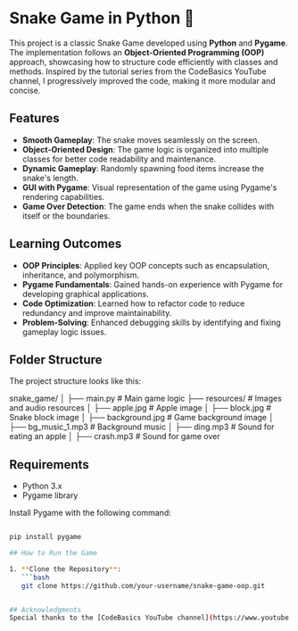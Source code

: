 # Snake Game in Python 🐍

This project is a classic Snake Game developed using **Python** and **Pygame**. The implementation follows an **Object-Oriented Programming (OOP)** approach, showcasing how to structure code efficiently with classes and methods. Inspired by the tutorial series from the CodeBasics YouTube channel, I progressively improved the code, making it more modular and concise.

## Features

- **Smooth Gameplay**: The snake moves seamlessly on the screen.
- **Object-Oriented Design**: The game logic is organized into multiple classes for better code readability and maintenance.
- **Dynamic Gameplay**: Randomly spawning food items increase the snake's length.
- **GUI with Pygame**: Visual representation of the game using Pygame's rendering capabilities.
- **Game Over Detection**: The game ends when the snake collides with itself or the boundaries.

## Learning Outcomes

- **OOP Principles**: Applied key OOP concepts such as encapsulation, inheritance, and polymorphism.
- **Pygame Fundamentals**: Gained hands-on experience with Pygame for developing graphical applications.
- **Code Optimization**: Learned how to refactor code to reduce redundancy and improve maintainability.
- **Problem-Solving**: Enhanced debugging skills by identifying and fixing gameplay logic issues.

## Folder Structure

The project structure looks like this:

snake_game/ │ ├── main.py # Main game logic ├── resources/ # Images and audio resources │ ├── apple.jpg # Apple image │ ├── block.jpg # Snake block image │ ├── background.jpg # Game background image │ ├── bg_music_1.mp3 # Background music │ ├── ding.mp3 # Sound for eating an apple │ ├── crash.mp3 # Sound for game over

## Requirements
- Python 3.x
- Pygame library

Install Pygame with the following command:
```bash

pip install pygame

## How to Run the Game

1. **Clone the Repository**:
   ```bash
   git clone https://github.com/your-username/snake-game-oop.git


## Acknowledgments
Special thanks to the [CodeBasics YouTube channel](https://www.youtube.com/@codebasics) for the tutorial series that inspired this project.

